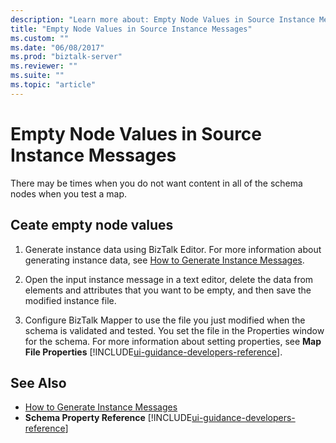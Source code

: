 ```yaml
---
description: "Learn more about: Empty Node Values in Source Instance Messages"
title: "Empty Node Values in Source Instance Messages"
ms.custom: ""
ms.date: "06/08/2017"
ms.prod: "biztalk-server"
ms.reviewer: ""
ms.suite: ""
ms.topic: "article"
---
```

# Empty Node Values in Source Instance Messages
There may be times when you do not want content in all of the schema nodes when you test a map.  

## Ceate empty node values  

1. Generate instance data using BizTalk Editor. For more information about generating instance data, see [How to Generate Instance Messages](../core/how-to-generate-instance-messages.md).  

2. Open the input instance message in a text editor, delete the data from elements and attributes that you want to be empty, and then save the modified instance file.  

3. Configure BizTalk Mapper to use the file you just modified when the schema is validated and tested. You set the file in the Properties window for the schema. For more information about setting properties, see **Map File Properties** [!INCLUDE[ui-guidance-developers-reference](../includes/ui-guidance-developers-reference.md)].

## See Also  
- [How to Generate Instance Messages](../core/how-to-generate-instance-messages.md)   
- **Schema Property Reference** [!INCLUDE[ui-guidance-developers-reference](../includes/ui-guidance-developers-reference.md)]

